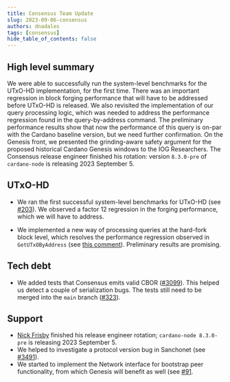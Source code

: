 ```yaml
---
title: Consensus Team Update
slug: 2023-09-06-consensus
authors: dnadales
tags: [consensus]
hide_table_of_contents: false
---
```


## High level summary

We were able to successfully run the system-level benchmarks for the UTxO-HD implementation, for the first time. There was an important regression in block forging performance that will have to be addressed before UTxO-HD is released. We also revisited the implementation of our query processing logic, which was needed to address the performance regression found in the query-by-address command. The preliminary performance results show that now the performance of this query is on-par with the Cardano baseline version, but we need further confirmation.
On the Genesis front, we presented the grinding-aware safety argument for the proposed historical Cardano Genesis windows to the IOG Researchers.
The Consensus release engineer finished his rotation: version `8.3.0-pre` of `cardano-node` is releasing 2023 September 5.

## UTxO-HD

- We ran the first successful system-level benchmarks for UTxO-HD (see [#203](https://github.com/input-output-hk/ouroboros-consensus/issues/203)). We observed a factor 12 regression in the forging performance, which we will have to address.

- We implemented a new way of processing queries at the hard-fork block level, which resolves the performance regression observed in `GetUTxOByAddress` (see [this comment](https://github.com/input-output-hk/ouroboros-consensus/issues/205#issuecomment-1706878418)). Preliminary results are promising.

## Tech debt

- We added tests that Consensus emits valid CBOR ([#3099](https://github.com/input-output-hk/ouroboros-network/issues/3099)). This helped us detect a couple of serialization bugs. The tests still need to be merged into the `main` branch ([#323](https://github.com/input-output-hk/ouroboros-consensus/pull/323)).

## Support

- [Nick Frisby](https://github.com/nfrisby) finished his release engineer rotation; `cardano-node 8.3.0-pre` is releasing 2023 September 5.
- We helped to investigate a protocol version bug in Sanchonet (see [#3491](https://github.com/input-output-hk/cardano-ledger/issues/3491)).
- We started to implement the Network interface for bootstrap peer functionality, from which Genesis will benefit as well (see [#91](https://github.com/input-output-hk/ouroboros-consensus/issues/91).
